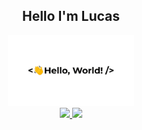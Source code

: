 ## <div align="center">Hello I'm Lucas</div>
 
<div align="center">
  <img src="/greetings.gif" width="40%"/>
</div>

<div align="center">
  <a href="https://www.linkedin.com/in/luskas8/">
    <img src="https://img.shields.io/badge/LinkedIn-0077B5?style=for-the-badge&logo=linkedin&logoColor=white" />
  </a>
 <a href="https://gitlab.com/luskas8">
    <img src="https://img.shields.io/badge/gitlab-%23181717.svg?style=for-the-badge&logo=gitlab&logoColor=white" />
  </a>
</div>
